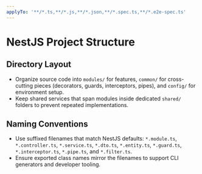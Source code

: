 ```yaml
---
applyTo: '**/*.ts,**/*.js,**/*.json,**/*.spec.ts,**/*.e2e-spec.ts'
---
```


# NestJS Project Structure

## Directory Layout
- Organize source code into `modules/` for features, `common/` for cross-cutting pieces (decorators, guards, interceptors, pipes), and `config/` for environment setup.
- Keep shared services that span modules inside dedicated `shared/` folders to prevent repeated implementations.

## Naming Conventions
- Use suffixed filenames that match NestJS defaults: `*.module.ts`, `*.controller.ts`, `*.service.ts`, `*.dto.ts`, `*.entity.ts`, `*.guard.ts`, `*.interceptor.ts`, `*.pipe.ts`, and `*.filter.ts`.
- Ensure exported class names mirror the filenames to support CLI generators and developer tooling.
